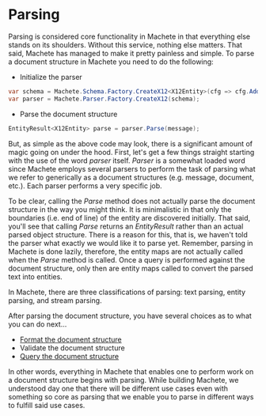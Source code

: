 # Parsing

Parsing is considered core functionality in Machete in that everything else stands on its shoulders. Without this service, nothing else matters. That said, Machete has managed to make it pretty painless and simple. To parse a document structure in Machete you need to do the following:

* Initialize the parser

```csharp
var schema = Machete.Schema.Factory.CreateX12<X12Entity>(cfg => cfg.AddFromNamespaceContaining<ISA>());
var parser = Machete.Parser.Factory.CreateX12(schema);
```

* Parse the document structure

```csharp
EntityResult<X12Entity> parse = parser.Parse(message);
```

But, as simple as the above code may look, there is a significant amount of magic going on under the hood. First, let's get a few things straight starting with the use of the word _parser_ itself. _Parser_ is a somewhat loaded word since Machete employs several parsers to perform the task of parsing what we refer to generically as a document structures \(e.g. message, document, etc.\). Each parser performs a very specific job.

To be clear, calling the _Parse_ method does not actually parse the document structure in the way you might think. It is minimalistic in that only the boundaries \(i.e. end of line\) of the entity are discovered initially. That said, you'll see that calling _Parse_ returns an _EntityResult_ rather than an actual parsed object structure. There is a reason for this, that is, we haven't told the parser what exactly we would like it to parse yet. Remember, parsing in Machete is done lazily, therefore, the entity maps are not actually called when the _Parse_ method is called. Once a query is performed against the document structure, only then are entity maps called to convert the parsed text into entities.

In Machete, there are three classifications of parsing: text parsing, entity parsing, and stream parsing.

After parsing the document structure, you have several choices as to what you can do next...

* [Format the document structure](/using-machete/formatting-document-structures.md)
* Validate the document structure
* [Query the document structure](/using-machete/querying-document-structures.md)

In other words, everything in Machete that enables one to perform work on a document structure begins with parsing. While building Machete, we understood day one that there will be different use cases even with something so core as parsing that we enable you to parse in different ways to fulfill said use cases.

